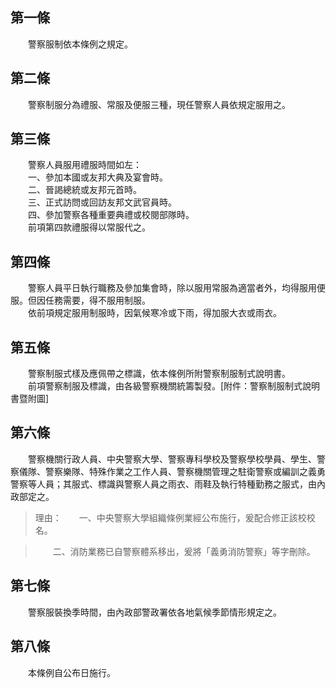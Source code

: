 第一條 
-------
　　警察服制依本條例之規定。  


第二條 
-------
　　警察制服分為禮服、常服及便服三種，現任警察人員依規定服用之。  


第三條 
-------
　　警察人員服用禮服時間如左：  
　　一、參加本國或友邦大典及宴會時。  
　　二、晉謁總統或友邦元首時。  
　　三、正式訪問或回訪友邦文武官員時。  
　　四、參加警察各種重要典禮或校閱部隊時。  
　　前項第四款禮服得以常服代之。  


第四條 
-------
　　警察人員平日執行職務及參加集會時，除以服用常服為適當者外，均得服用便服。但因任務需要，得不服用制服。  
　　依前項規定服用制服時，因氣候寒冷或下雨，得加服大衣或雨衣。  


第五條 
-------
　　警察制服式樣及應佩帶之標識，依本條例所附警察制服制式說明書。  
　　前項警察制服及標識，由各級警察機關統籌製發。[附件：警察制服制式說明書暨附圖]  


第六條 
-------
　　警察機關行政人員、中央警察大學、警察專科學校及警察學校學員、學生、警察儀隊、警察樂隊、特殊作業之工作人員、警察機關管理之駐衛警察或編訓之義勇警察等人員；其服式、標識與警察人員之雨衣、雨鞋及執行特種勤務之服式，由內政部定之。  
> 理由：　　一、中央警察大學組織條例業經公布施行，爰配合修正該校校名。

> 　　二、消防業務已自警察體系移出，爰將「義勇消防警察」等字刪除。



第七條 
-------
　　警察服裝換季時間，由內政部警政署依各地氣候季節情形規定之。  


第八條 
-------
　　本條例自公布日施行。
